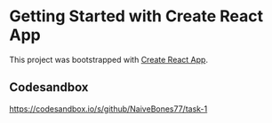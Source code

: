 # Getting Started with Create React App

This project was bootstrapped with [Create React App](https://github.com/facebook/create-react-app).

## Codesandbox

https://codesandbox.io/s/github/NaiveBones77/task-1
